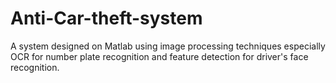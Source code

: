 # Anti-Car-theft-system
A system designed on Matlab using image processing techniques especially OCR for number plate recognition and feature detection for driver's face recognition. 
